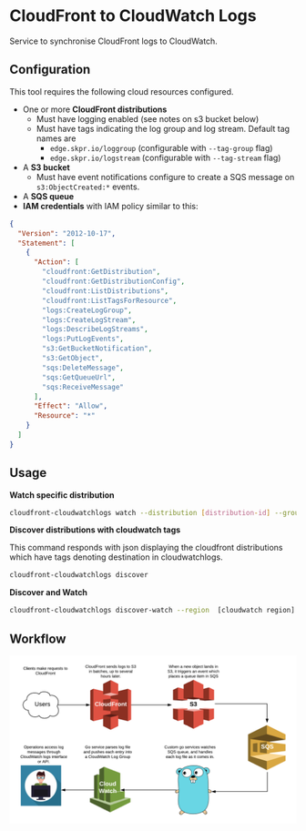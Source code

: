 # CloudFront to CloudWatch Logs

Service to synchronise CloudFront logs to CloudWatch.

## Configuration

This tool requires the following cloud resources configured.

* One or more **CloudFront distributions**
    * Must have logging enabled (see notes on s3 bucket below) 
    * Must have tags indicating the log group and log stream. Default tag names are
        * `edge.skpr.io/loggroup` (configurable with `--tag-group` flag)
        * `edge.skpr.io/logstream` (configurable with `--tag-stream` flag)
* A **S3 bucket**
    * Must have event notifications configure to create a SQS message on `s3:ObjectCreated:*` events.
* A **SQS queue**
* **IAM credentials** with IAM policy similar to this:

```json
{
  "Version": "2012-10-17",
  "Statement": [
    {
      "Action": [
        "cloudfront:GetDistribution",
        "cloudfront:GetDistributionConfig",
        "cloudfront:ListDistributions",
        "cloudfront:ListTagsForResource",
        "logs:CreateLogGroup",
        "logs:CreateLogStream",
        "logs:DescribeLogStreams",
        "logs:PutLogEvents",
        "s3:GetBucketNotification",
        "s3:GetObject",
        "sqs:DeleteMessage",
        "sqs:GetQueueUrl",
        "sqs:ReceiveMessage"
      ],
      "Effect": "Allow",
      "Resource": "*"
    }
  ]
}
```

## Usage

**Watch specific distribution**

```bash
cloudfront-cloudwatchlogs watch --distribution [distribution-id] --group [logGroup] --stream [logStream] --region [cloudwatch region]
```

**Discover distributions with cloudwatch tags**

This command responds with json displaying the cloudfront distributions which have tags denoting destination in cloudwatchlogs.

```bash
cloudfront-cloudwatchlogs discover
```

**Discover and Watch**

```bash
cloudfront-cloudwatchlogs discover-watch --region  [cloudwatch region]
```

## Workflow

![Workflow Diagram](docs/diagram.png)
